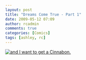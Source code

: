 ```yaml
---
layout: post
title: "Dreams Come True - Part 1"
date: 2009-05-12 07:09
author: rcadmin
comments: true
categories: [Comics]
tags: [ashley, rc]
---
```

<a href="http://bitsmack.com/wp/2009/05/12/dreams-come-true-part-1"><img class="alignnone size-full wp-image-1630" src="http://bitsmack.com/wp/wp-content/uploads/2009/05/20090512.jpg" title="and I want to get a Cinnabon." /></a>
